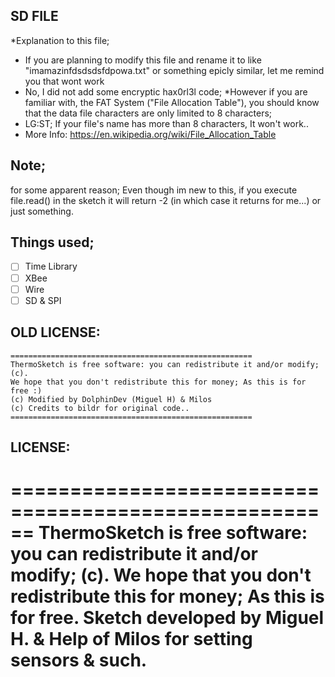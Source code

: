 ## SD FILE
*Explanation to this file;
* If you are planning to modify this file and rename it to like "imamazinfdsdsdsfdpowa.txt" or something epicly similar, let me remind you that wont work
* No, I did not add some encryptic hax0rl3l code; 
*However if you are familiar with, the FAT System ("File Allocation Table"), you should know that the data file characters are only limited to 8 characters;
* LG:ST; If your file's name has more than 8 characters, It won't work..
* More Info: https://en.wikipedia.org/wiki/File_Allocation_Table


## Note;
for some apparent reason; Even though im new to this, if you execute file.read() in the sketch it will return -2
(in which case it returns for me...) or just something.




## Things used;

- [ ] Time Library
- [ ] XBee
- [ ] Wire
- [ ] SD & SPI

## OLD LICENSE:


    ====================================================== 
    ThermoSketch is free software: you can redistribute it and/or modify; (c).
    We hope that you don't redistribute this for money; As this is for free :)
    (c) Modified by DolphinDev (Miguel H) & Milos
    (c) Credits to bildr for original code..
    ======================================================

## LICENSE: 

  ====================================================== 
    ThermoSketch is free software: you can redistribute it and/or modify; (c).
    We hope that you don't redistribute this for money; As this is for free.
    Sketch developed by Miguel H. & Help of Milos for setting sensors & such.
  ======================================================
